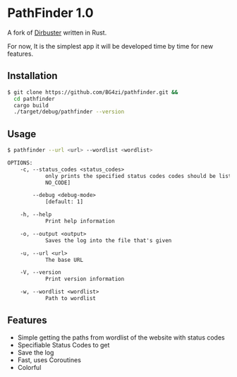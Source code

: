 # PathFinder 1.0

A fork of [Dirbuster](https://www.kali.org/tools/dirbuster/) written in Rust.

For now, It is the simplest app it will be developed time by time for new features.

## Installation
```bash
$ git clone https://github.com/BG4zi/pathfinder.git &&
  cd pathfinder
  cargo build
  ./target/debug/pathfinder --version
```

## Usage
```bash
$ pathfinder --url <url> --wordlist <wordlist>	
```

```txt
OPTIONS:
    -c, --status_codes <status_codes>
            only prints the specified status codes codes should be listed like 200,400,500 [default:
            NO_CODE]

        --debug <debug-mode>
            [default: 1]

    -h, --help
            Print help information

    -o, --output <output>
            Saves the log into the file that's given

    -u, --url <url>
            The base URL

    -V, --version
            Print version information

    -w, --wordlist <wordlist>
            Path to wordlist
```

## Features
- Simple getting the paths from wordlist of the website with status codes
- Specifiable Status Codes to get
- Save the log
- Fast, uses Coroutines
- Colorful
